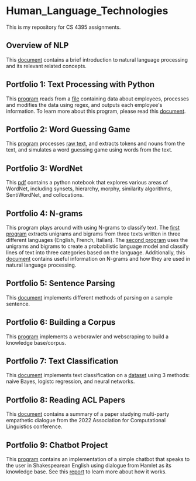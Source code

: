 # Human_Language_Technologies

This is my repository for CS 4395 assignments.

## Overview of NLP

This [document](./0-Overview_of_NLP/Overview_of_NLP.pdf) contains a brief introduction to natural language processing and its relevant related concepts.

## Portfolio 1: Text Processing with Python

This [program](./1-Text_Processing_with_Python/Text_Processing.py) reads from a [file](./1-Text_Processing_with_Python/data.csv) containing data about employees, processes and modifies the data using regex, and outputs each employee's information. To learn more about this program, please read this [document](./1-Text_Processing_with_Python/Overview.pdf).

## Portfolio 2: Word Guessing Game
This [program](./2-Word_Guessing_Game/Word_Guessing_Game.py) processes [raw text](./2-Word_Guessing_Game/anat19.txt), and extracts tokens and nouns from the text, and simulates a word guessing game using words from the text.

## Portfolio 3: WordNet
This [pdf](./3-WordNet/WordNet.pdf) contains a python notebook that explores various areas of WordNet, including synsets, hierarchy, morphy, similarity algorithms, SentiWordNet, and collocations.

## Portfolio 4: N-grams
This program plays around with using N-grams to classify text. The [first program](./4-Ngrams/Ngrams_Part1.py) extracts unigrams and bigrams from three texts written in three different languages (English, French, Italian). The [second program](./4-Ngrams/Ngrams_Part2.py) uses the unigrams and bigrams to create a probabilistic language model and classify lines of text into three categories based on the language. Additionally, this [document](./4-Ngrams/Narrative.pdf) contains useful information on N-grams and how they are used in natural language processing.

## Portfolio 5: Sentence Parsing
This [document](./5-Sentence_Parsing/Sentence_Parsing.pdf) implements different methods of parsing on a sample sentence.

## Portfolio 6: Building a Corpus
This [program](./6-Building_A_Corpus/Webcrawler.py) implements a webcrawler and webscraping to build a knowledge base/corpus.

## Portfolio 7: Text Classification
This [document](./7-Text_Classification/Text_Classification.pdf) implements text classification on a [dataset](./7-Text_Classification/emails.csv) using 3 methods: naive Bayes, logistc regression, and neural networks. 

## Portfolio 8: Reading ACL Papers
This [document](./8-ACL_Paper/ACL_Paper.pdf) contains a summary of a paper studying multi-party empathetic dialogue from the 2022 Association for Computational Linguistics conference.

## Portfolio 9: Chatbot Project
This [program](./9-Chatbot/Chatbot.py) contains an implementation of a simple chatbot that speaks to the user in Shakespearean English using dialogue from Hamlet as its knowledge base. See this [report](./9-Chatbot/Report.pdf) to learn more about how it works.
